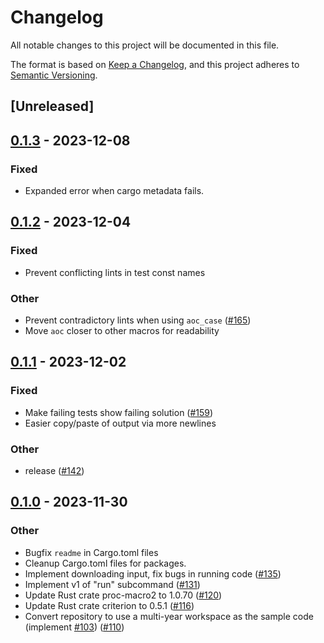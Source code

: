 # Changelog
All notable changes to this project will be documented in this file.

The format is based on [Keep a Changelog](https://keepachangelog.com/en/1.0.0/),
and this project adheres to [Semantic Versioning](https://semver.org/spec/v2.0.0.html).

## [Unreleased]

## [0.1.3](https://github.com/proegssilb/aoc-zen-runner/compare/aoc-zen-runner-macros-v0.1.2...aoc-zen-runner-macros-v0.1.3) - 2023-12-08

### Fixed
- Expanded error when cargo metadata fails.

## [0.1.2](https://github.com/proegssilb/aoc-zen-runner/compare/aoc-zen-runner-macros-v0.1.1...aoc-zen-runner-macros-v0.1.2) - 2023-12-04

### Fixed
- Prevent conflicting lints in test const names

### Other
- Prevent contradictory lints when using `aoc_case` ([#165](https://github.com/proegssilb/aoc-zen-runner/pull/165))
- Move `aoc` closer to other macros for readability

## [0.1.1](https://github.com/proegssilb/aoc-zen-runner/compare/aoc-zen-runner-macros-v0.1.0...aoc-zen-runner-macros-v0.1.1) - 2023-12-02

### Fixed
- Make failing tests show failing solution ([#159](https://github.com/proegssilb/aoc-zen-runner/pull/159))
- Easier copy/paste of output via more newlines

### Other
- release ([#142](https://github.com/proegssilb/aoc-zen-runner/pull/142))

## [0.1.0](https://github.com/proegssilb/aoc-zen-runner/releases/tag/aoc-zen-runner-macros-v0.1.0) - 2023-11-30

### Other
- Bugfix `readme` in Cargo.toml files
- Cleanup Cargo.toml files for packages.
- Implement downloading input, fix bugs in running code ([#135](https://github.com/proegssilb/aoc-zen-runner/pull/135))
- Implement v1 of "run" subcommand ([#131](https://github.com/proegssilb/aoc-zen-runner/pull/131))
- Update Rust crate proc-macro2 to 1.0.70 ([#120](https://github.com/proegssilb/aoc-zen-runner/pull/120))
- Update Rust crate criterion to 0.5.1 ([#116](https://github.com/proegssilb/aoc-zen-runner/pull/116))
- Convert repository to use a multi-year workspace as the sample code (implement [#103](https://github.com/proegssilb/aoc-zen-runner/pull/103)) ([#110](https://github.com/proegssilb/aoc-zen-runner/pull/110))
